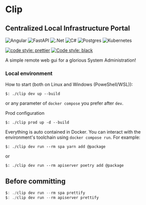 # Clip
## Centralized Local Infrastructure Portal
![Angular](https://img.shields.io/badge/angular-%23DD0031.svg?style=for-the-badge&logo=angular&logoColor=white)
![FastAPI](https://img.shields.io/badge/FastAPI-005571?style=for-the-badge&logo=fastapi)
![.Net](https://img.shields.io/badge/.NET-5C2D91?style=for-the-badge&logo=.net&logoColor=white)
![C#](https://img.shields.io/badge/c%23-%23239120.svg?style=for-the-badge&logo=csharp&logoColor=white)
![Postgres](https://img.shields.io/badge/postgres-%23316192.svg?style=for-the-badge&logo=postgresql&logoColor=white)
![Kubernetes](https://img.shields.io/badge/kubernetes-%23326ce5.svg?style=for-the-badge&logo=kubernetes&logoColor=white)

[![code style: prettier](https://img.shields.io/badge/code_style-prettier-ff69b4.svg?style=flat-square)](https://github.com/prettier/prettier)
[![Code style: black](https://img.shields.io/badge/code%20style-black-000000.svg)](https://github.com/psf/black)

A simple remote web gui for a glorious System Administration!

### Local environment

How to start (both on Linux and Windows (PoweShell/WSL)):
```console
$: ./clip dev up --build
```
or any parameter of `docker compose` you prefer after `dev`.

Prod configuration
```console
$: ./clip prod up -d --build
```

Everything is auto contained in Docker. You can interact with the environment's toolchain using `docker compose run`. For example:
```console
$: ./clip dev run --rm spa yarn add @package
```
or
```console
$: ./clip dev run --rm apiserver poetry add @package
```

## Before committing
```powershell
$: ./clip dev run --rm spa prettify
$: ./clip dev run --rm apiserver prettify
```
